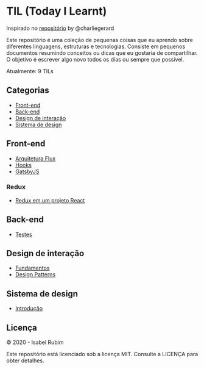 # TIL (Today I Learnt)

Inspirado no [repositório](https://github.com/charliegerard/dev-notes) by @charliegerard

Este repositório é uma coleção de pequenas coisas que eu aprendo sobre diferentes linguagens, estruturas e tecnologias. Consiste em pequenos documentos resumindo conceitos ou dicas que eu gostaria de compartilhar. O objetivo é escrever algo novo todos os dias ou sempre que possível.

Atualmente: 9 TILs

## Categorias

* [Front-end](#front-end)
* [Back-end](#back-end)
* [Design de interação](#design-de-interação)
* [Sistema de design](#sistema-de-design)

## Front-end

* [Arquitetura Flux](../master/frontEnd/ArquiteturaFlux.md)
* [Hooks](../master/frontEnd/Hooks.md)
* [GatsbyJS](../master/frontEnd/GatsbyJS.md)

### Redux

* [Redux em um projeto React](../master/frontEnd/ReduxEmUmProjReact.md)

## Back-end

* [Testes](../master/backEnd/Testes.md)

## Design de interação

* [Fundamentos](../master/designDeInteração/fundamentos.md)
* [Design Patterns](../master/designDeInteração/designPatterns.md)

## Sistema de design

* [Introdução](../master/sistemaDeDesign/Introdução.md)

## Licença

© 2020 - Isabel Rubim

Este repositório está licenciado sob a licença MIT. Consulte a LICENÇA para obter detalhes.
